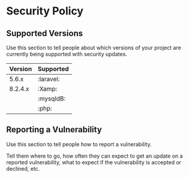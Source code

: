 # Security Policy

## Supported Versions

Use this section to tell people about which versions of your project are
currently being supported with security updates.

| Version   | Supported          |
| -------   | ------------------ |
| 5.6.x     | :laravel:          |
| 8.2.4.x   | :Xamp:             |
|           | :mysqldB:          |
|           | :php:              |

## Reporting a Vulnerability

Use this section to tell people how to report a vulnerability.

Tell them where to go, how often they can expect to get an update on a
reported vulnerability, what to expect if the vulnerability is accepted or
declined, etc.
